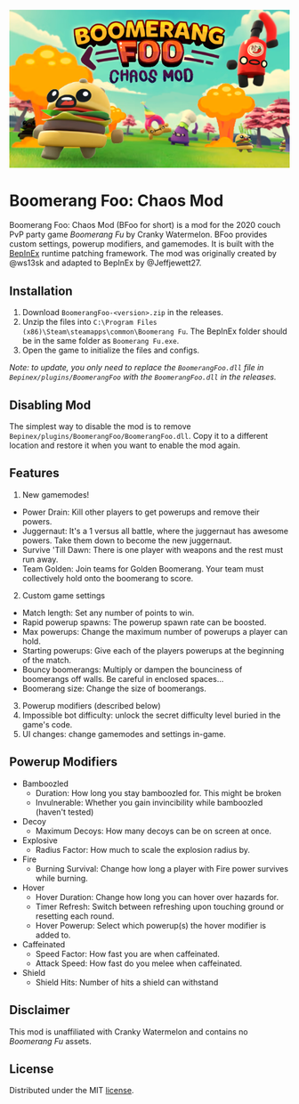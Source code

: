 ![](media/logo.png)

Boomerang Foo: Chaos Mod
======================================

Boomerang Foo: Chaos Mod (BFoo for short) is a mod for the 2020 couch PvP party game *Boomerang Fu* by Cranky Watermelon. BFoo provides custom settings, powerup modifiers, and gamemodes. It is built with the [BepInEx](https://github.com/BepInEx/BepInEx/) runtime patching framework. The mod was originally created by @ws13sk and adapted to BepInEx by @Jeffjewett27. 

## Installation

1. Download `BoomerangFoo-<version>.zip` in the releases.
2. Unzip the files into `C:\Program Files (x86)\Steam\steamapps\common\Boomerang Fu`. The BepInEx folder should be in the same folder as `Boomerang Fu.exe`.
3. Open the game to initialize the files and configs.

*Note: to update, you only need to replace the `BoomerangFoo.dll` file in `Bepinex/plugins/BoomerangFoo` with the `BoomerangFoo.dll` in the releases.*

## Disabling Mod

The simplest way to disable the mod is to remove `Bepinex/plugins/BoomerangFoo/BoomerangFoo.dll`. Copy it to a different location and restore it when you want to enable the mod again.

## Features

1. New gamemodes!
- Power Drain: Kill other players to get powerups and remove their powers.
- Juggernaut: It's a 1 versus all battle, where the juggernaut has awesome powers. Take them down to become the new juggernaut.
- Survive 'Till Dawn: There is one player with weapons and the rest must run away.
- Team Golden: Join teams for Golden Boomerang. Your team must collectively hold onto the boomerang to score.
2. Custom game settings
- Match length: Set any number of points to win.
- Rapid powerup spawns: The powerup spawn rate can be boosted.
- Max powerups: Change the maximum number of powerups a player can hold.
- Starting powerups: Give each of the players powerups at the beginning of the match.
- Bouncy boomerangs: Multiply or dampen the bounciness of boomerangs off walls. Be careful in enclosed spaces...
- Boomerang size: Change the size of boomerangs.
3. Powerup modifiers (described below)
3. Impossible bot difficulty: unlock the secret difficulty level buried in the game's code.
4. UI changes: change gamemodes and settings in-game.

## Powerup Modifiers

- Bamboozled
  - Duration: How long you stay bamboozled for. This might be broken
  - Invulnerable: Whether you gain invincibility while bamboozled (haven't tested)
- Decoy
  - Maximum Decoys: How many decoys can be on screen at once.
- Explosive
  - Radius Factor: How much to scale the explosion radius by.
- Fire
  - Burning Survival: Change how long a player with Fire power survives while burning.
- Hover
  - Hover Duration: Change how long you can hover over hazards for.
  - Timer Refresh: Switch between refreshing upon touching ground or resetting each round.
  - Hover Powerup: Select which powerup(s) the hover modifier is added to.
- Caffeinated
  - Speed Factor: How fast you are when caffeinated.
  - Attack Speed: How fast do you melee when caffeinated.
- Shield
  -  Shield Hits: Number of hits a shield can withstand

## Disclaimer
This mod is unaffiliated with Cranky Watermelon and contains no *Boomerang Fu* assets.

## License
Distributed under the MIT [license](https://github.com/Jeffjewett27/BoomerangFoo/blob/master/LICENSE.txt).
